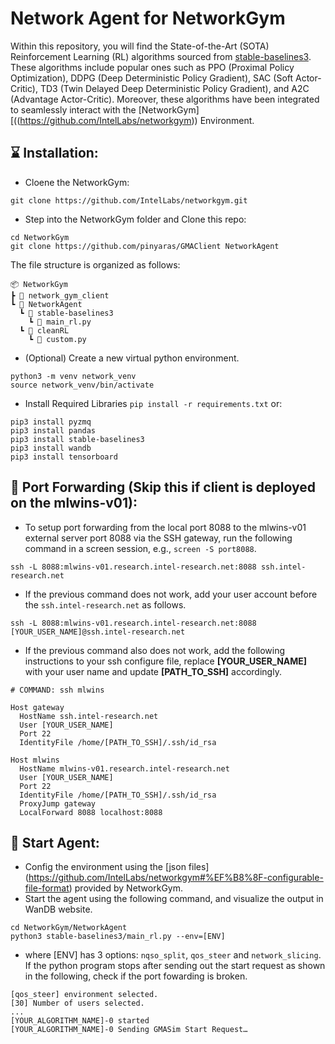 # Network Agent for NetworkGym


Within this repository, you will find the State-of-the-Art (SOTA) Reinforcement Learning (RL) algorithms sourced from [stable-baselines3](https://stable-baselines3.readthedocs.io/en/master/). These algorithms include popular ones such as PPO (Proximal Policy Optimization), DDPG (Deep Deterministic Policy Gradient), SAC (Soft Actor-Critic), TD3 (Twin Delayed Deep Deterministic Policy Gradient), and A2C (Advantage Actor-Critic). Moreover, these algorithms have been integrated to seamlessly interact with the [NetworkGym][((https://github.com/IntelLabs/networkgym)) Environment.

## ⌛ Installation:
- Cloene the NetworkGym:
```
git clone https://github.com/IntelLabs/networkgym.git
```
- Step into the NetworkGym folder and Clone this repo:
```
cd NetworkGym
git clone https://github.com/pinyaras/GMAClient NetworkAgent
```
The file structure is organized as follows:
```
📦 NetworkGym
┣ 📂 network_gym_client
┗ 📂 NetworkAgent
  ┗ 📂 stable-baselines3
    ┗ 📜 main_rl.py
  ┗ 📂 cleanRL
    ┗ 📜 custom.py
```

- (Optional) Create a new virtual python environment.
```
python3 -m venv network_venv
source network_venv/bin/activate
```
- Install Required Libraries `pip install -r requirements.txt` or:
```
pip3 install pyzmq
pip3 install pandas
pip3 install stable-baselines3
pip3 install wandb
pip3 install tensorboard
```

## 🔗 Port Forwarding (Skip this if client is deployed on the mlwins-v01):
- To setup port forwarding from the local port 8088 to the mlwins-v01 external server port 8088 via the SSH gateway, run the following command in a screen session, e.g., `screen -S port8088`.
``` 
ssh -L 8088:mlwins-v01.research.intel-research.net:8088 ssh.intel-research.net
```
- If the previous command does not work, add your user account before the `ssh.intel-research.net` as follows.
```
ssh -L 8088:mlwins-v01.research.intel-research.net:8088 [YOUR_USER_NAME]@ssh.intel-research.net
```
 - If the previous command also does not work, add the following instructions to your ssh configure file, replace **[YOUR_USER_NAME]** with your user name and update **[PATH_TO_SSH]** accordingly.
```
# COMMAND: ssh mlwins

Host gateway
  HostName ssh.intel-research.net
  User [YOUR_USER_NAME]
  Port 22
  IdentityFile /home/[PATH_TO_SSH]/.ssh/id_rsa

Host mlwins
  HostName mlwins-v01.research.intel-research.net
  User [YOUR_USER_NAME]
  Port 22
  IdentityFile /home/[PATH_TO_SSH]/.ssh/id_rsa
  ProxyJump gateway
  LocalForward 8088 localhost:8088
```

## 🚀 Start Agent:

- Config the environment using the [json files] (https://github.com/IntelLabs/networkgym#%EF%B8%8F-configurable-file-format) provided by NetworkGym.
- Start the agent using the following command, and visualize the output in WanDB website.
```
cd NetworkGym/NetworkAgent
python3 stable-baselines3/main_rl.py --env=[ENV]
```
- where [ENV] has 3 options: `nqso_split`, `qos_steer` and `network_slicing`. If the python program stops after sending out the start request as shown in the following, check if the port fowarding is broken.
```
[qos_steer] environment selected.
[30] Number of users selected.
...
[YOUR_ALGORITHM_NAME]-0 started
[YOUR_ALGORITHM_NAME]-0 Sending GMASim Start Request…
```
